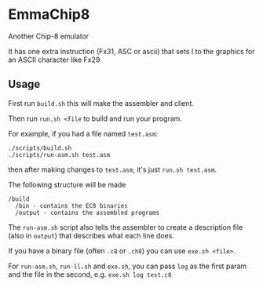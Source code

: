 # EmmaChip8

Another Chip-8 emulator

It has one extra instruction (Fx31, ASC or ascii) that sets I to the graphics for an ASCII character like Fx29

## Usage

First run `build.sh` this will make the assembler and client.

Then run `run.sh <file` to build and run your program.

For example, if you had a file named `test.asm`:
```
./scripts/build.sh
./scripts/run-asm.sh test.asm
```

then after making changes to `test.asm`, it's just `run.sh test.asm`.

The following structure will be made
```
/build
  /bin - contains the EC8 binaries
  /output - contains the assembled programs
```

The `run-asm.sh` script also tells the assembler to create a description file (also in `output`) that describes what each line does.

If you have a binary file (often `.c8` or `.ch8`) you can use `exe.sh <file>`.

For `run-asm.sh`, `run-ll.sh` and `exe.sh`, you can pass `log` as the first param and the file in the second, e.g. `exe.sh log test.c8`